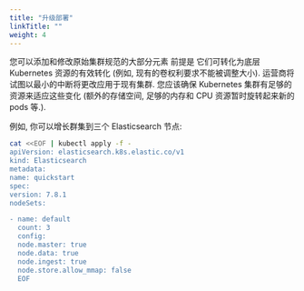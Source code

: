 ```yaml
---
title: "升级部署"
linkTitle: ""
weight: 4
---
```


您可以添加和修改原始集群规范的大部分元素 前提是 它们可转化为底层 Kubernetes 资源的有效转化 (例如, 现有的卷权利要求不能被调整大小).
运营商将试图以最小的中断将更改应用于现有集群.
您应该确保 Kubernetes 集群有足够的资源来适应这些变化 (额外的存储空间, 足够的内存和 CPU 资源暂时旋转起来新的 pods 等.).

例如, 你可以增长群集到三个 Elasticsearch 节点:

```sh
cat <<EOF | kubectl apply -f -
apiVersion: elasticsearch.k8s.elastic.co/v1
kind: Elasticsearch
metadata:
name: quickstart
spec:
version: 7.8.1
nodeSets:

- name: default
  count: 3
  config:
  node.master: true
  node.data: true
  node.ingest: true
  node.store.allow_mmap: false
  EOF
```
